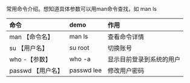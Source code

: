 常用命令介绍。想知道具体参数可以用man命令查找，如 man ls

| 命令 | demo | 作用 |
| :--- | :--- | :--- |
| man 【命令名】 | man ls | 查看命令详情 |
| su 【用户名】 | su root | 切换账号 |
| who -【参数】 | who -a | 显示目前登录到系统的用户 |
| passwd 【用户名】 | passwd lee | 修改用户密码 |



